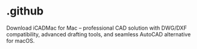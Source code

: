 # .github
Download iCADMac for Mac – professional CAD solution with DWG/DXF compatibility, advanced drafting tools, and seamless AutoCAD alternative for macOS.  
